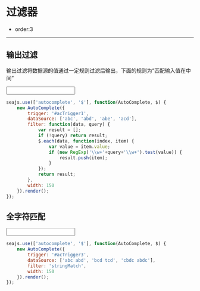 # 过滤器

- order:3

----

<script>
seajs.use('select.css');
</script>

## 输出过滤

输出过滤将数据源的值通过一定规则过滤后输出，下面的规则为“匹配输入值在中间”

<input id="acTrigger1" type="text" value="" />

````javascript
seajs.use(['autocomplete', '$'], function(AutoComplete, $) {
    new AutoComplete({
        trigger: '#acTrigger1',
        dataSource: ['abc', 'abd', 'abe', 'acd'],
        filter: function(data, query) {
            var result = [];
            if (!query) return result;
            $.each(data, function(index, item) {
                var value = item.value;
                if (new RegExp('\\w+'+query+'\\w+').test(value)) {
                    result.push(item);
                }
            });
            return result;
        },
        width: 150
    }).render();
});
````

## 全字符匹配

<input id="acTrigger3" type="text" value="" />

````javascript
seajs.use(['autocomplete', '$'], function(AutoComplete, $) {
    new AutoComplete({
        trigger: '#acTrigger3',
        dataSource: ['abc abd', 'bcd tcd', 'cbdc abdc'],
        filter: 'stringMatch',
        width: 150
    }).render();
});
````
